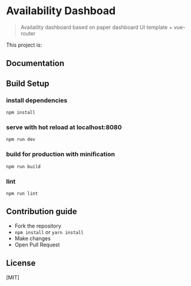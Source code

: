 # Availability Dashboad 

> Availaility dashboard based on paper dashboard UI template + vue-router

This project is: 

## Documentation


## Build Setup

### install dependencies
```
npm install
```
### serve with hot reload at localhost:8080
```
npm run dev
```
### build for production with minification
```
npm run build
```
### lint
```
npm run lint
```
## Contribution guide
* Fork the repository
* `npm install` or `yarn install`
* Make changes
* Open Pull Request

## License

[MIT]
